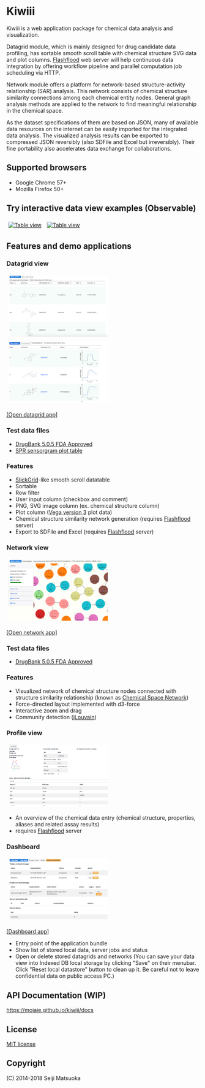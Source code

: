 
Kiwiii
================

Kiwiii is a web application package for chemical data analysis and visualization.

Datagrid module, which is mainly designed for drug candidate data profiling, has sortable smooth scroll table with chemical structure SVG data and plot columns. [Flashflood](https://github.com/mojaie/flashflood)  web server will help continuous data integration by offering workflow pipeline and parallel computation job scheduling via HTTP.

Network module offers a platform for network-based structure-activity relationship (SAR) analysis. This network consists of chemical structure similarity connections among each chemical entity nodes. General graph analysis methods are applied to the network to find meaningful relationship in the chemical space.

As the dataset specifications of them are based on JSON, many of available data resources on the internet can be easily imported for the integrated data analysis. The visualized analysis results can be exported to compressed JSON reversibly (also SDFile and Excel but irreversibly). Their fine portability also accelerates data exchange for collaborations.

Supported browsers
--------------------

- Google Chrome 57+
- Mozilla Firefox 50+



Try interactive data view examples (Observable)
------------------------------------------------

[<img src="https://static.observableusercontent.com/thumbnail/b4859341f456ac329799b35f0394e976ed1f0198fc334b134853537be7ff8d53.jpg" width="260" height="160" alt="Table view" style="margin: 5px"/>](https://beta.observablehq.com/@mojaie/drug-dataset-table-demo)
[<img src="https://static.observableusercontent.com/thumbnail/367584488cbc326ac7e2e4cf28ccacba6c11a05d44c6253221e0dfa711d70e45.jpg" width="260" height="160" alt="Table view" style="margin: 5px"/>](https://beta.observablehq.com/@mojaie/chemical-structure-similarity-network-demo)



Features and demo applications
---------------------------------

### Datagrid view

[<img src="assets/screenshots/table-view.png" width="260" height="160" alt="Table view" style="margin: 5px"/>](assets/screenshots/table-view.png)
[<img src="assets/screenshots/spr-plot-example.png" width="260" height="160" alt="Plot example" style="margin: 5px"/>](assets/screenshots/spr-plot-example.png)

[[Open datagrid app]](https://mojaie.github.io/kiwiii/app/datagrid.html)

### Test data files

- [DrugBank 5.0.5 FDA Approved](https://mojaie.github.io/kiwiii/assets/resources/DrugBank5.0.5_FDA_Approved.ndc)
- [SPR sensorgram plot table](https://mojaie.github.io/kiwiii/assets/resources/SPR_results_demo.ndc)

### Features
- [SlickGrid](https://github.com/mleibman/SlickGrid)-like smooth scroll datatable
- Sortable
- Row filter
- User input column (checkbox and comment)
- PNG, SVG image column (ex. chemical structure column)
- Plot column ([Vega version 3](https://vega.github.io/vega/) plot data)
- Chemical structure similarity network generation (requires [Flashflood](https://github.com/mojaie/flashflood) server)
- Export to SDFile and Excel (requires [Flashflood](https://github.com/mojaie/flashflood) server)


### Network view

[<img src="assets/screenshots/network-view.png" width="260" height="160" alt="Network view" style="margin: 5px"/>](assets/screenshots/network-view.png)

[[Open network app]](https://mojaie.github.io/kiwiii/app/network.html)

### Test data files

- [DrugBank 5.0.5 FDA Approved](https://mojaie.github.io/kiwiii/assets/resources/DrugBank5.0.5_FDA_Approved_GLS08.gfc)

### Features

- Visualized network of chemical structure nodes connected with structure similarity relationship (known as [Chemical Space Network](https://doi.org/10.1007/s10822-014-9760-0))
- Force-directed layout implemented with d3-force
- Interactive zoom and drag
- Community detection ([jLouvain](https://github.com/upphiminn/jLouvain))



### Profile view

[<img src="assets/screenshots/profile-view.png" width="260" height="160" alt="Profile view" style="margin: 5px"/>](assets/screenshots/profile-view.png)

- An overview of the chemical data entry (chemical structure, properties, aliases and related assay results)
- requires [Flashflood](https://github.com/mojaie/flashflood) server


### Dashboard

[<img src="assets/screenshots/control-panel.png" width="260" height="160" alt="Dashboard" style="margin: 5px"/>](assets/screenshots/control-panel.png)

[[Dashboard app]](https://mojaie.github.io/kiwiii/app/dashboard.html)

- Entry point of the application bundle
- Show list of stored local data, server jobs and status
- Open or delete stored datagrids and networks (You can save your data view into Indexed DB local storage by clicking "Save" on their menubar. Click "Reset local datastore" button to clean up it. Be careful not to leave confidential data on public access PC.)





API Documentation (WIP)
------------------------

https://mojaie.github.io/kiwiii/docs



License
--------------

[MIT license](http://opensource.org/licenses/MIT)



Copyright
--------------

(C) 2014-2018 Seiji Matsuoka

